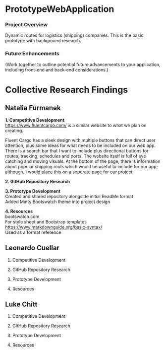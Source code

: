 # PrototypeWebApplication
### Project Overview
Dynamic routes for logistics (shipping) companies. This is the basic prototype with background research.

### Future Enhancements
(Work together to outline potential future
advancements to your application, including front-end and back-end
considerations.)


# Collective Research Findings
## Natalia Furmanek 
<strong> 1. Competitive Development </strong>
<br> https://www.fluentcargo.com/ is a similar website to what we plan on creating.</b>
<p> Fluent Cargo has a sleek design with multiple buttons that can direct user attention,
plus some ideas for what needs to be included on our web app. There is a search bar that I want to include plus
directional buttons for routes, tracking, schedules and ports. The website itself is full of eye catching and
moving visuals. At the bottom of the page, there is information about popular shipping routs which would be useful
to include for our app; although, I would place this on a seperate page for our project.</p>

<strong> 2. GitHub Repository Research </strong>

<strong> 3. Prototype Development </strong>
<br> Created and shared repository alongside initial ReadMe format </b> 
<br> Added Minty Bootswatch theme into project design </b>
<br> </b> 

<strong> 4. Resources </strong>
<br> bootswatch.com </b>
<br> For style sheet and Bootstrap templates </b>
<br> https://www.markdownguide.org/basic-syntax/ </b>
<br> Used as a format reference </b>    


## Leonardo Cuellar
1. Competitive Development

2. GitHub Repository Research

3. Prototype Development

4. Resources


## Luke Chitt
1. Competitive Development

2. GitHub Repository Research

3. Prototype Development

4. Resources
